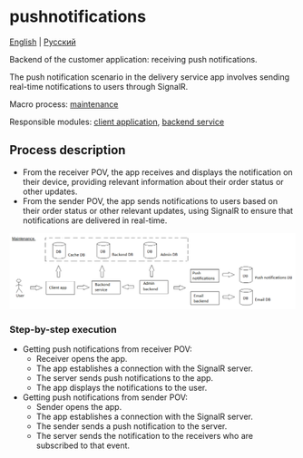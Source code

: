 # pushnotifications

[English](pushnotifications.md) | [Русский](pushnotifications.ru.md)

Backend of the customer application: receiving push notifications.

The push notification scenario in the delivery service app involves sending real-time notifications to users through SignalR. 

Macro process: [maintenance](../../macroprocesses/maintenance.md)

Responsible modules: [client application](../../frontend/customerclient.md), [backend service](../../backend/customerbackend.md)

## Process description

- From the receiver POV, the app receives and displays the notification on their device, providing relevant information about their order status or other updates.
- From the sender POV, the app sends notifications to users based on their order status or other relevant updates, using SignalR to ensure that notifications are delivered in real-time.

![maintenance_overall](../../img/maintenance_overall.png)

### Step-by-step execution

- Getting push notifications from receiver POV:
    - Receiver opens the app.
    - The app establishes a connection with the SignalR server.
    - The server sends push notifications to the app.
    - The app displays the notifications to the user.
- Getting push notifications from sender POV:
    - Sender opens the app.
    - The app establishes a connection with the SignalR server.
    - The sender sends a push notification to the server.
    - The server sends the notification to the receivers who are subscribed to that event.
